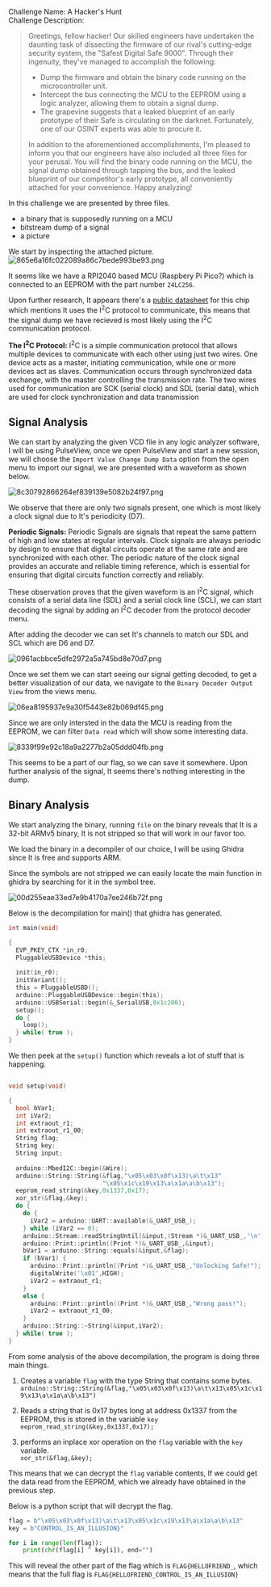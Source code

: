 Challenge Name: A Hacker's Hunt\
Challenge Description:

> Greetings, fellow hacker!
> Our skilled engineers have undertaken the daunting task of dissecting the firmware of our rival's cutting-edge security system, the "Safest Digital Safe 9000". Through their ingenuity, they've managed to accomplish the following:
> - Dump the firmware and obtain the binary code running on the microcontroller unit.
> - Intercept the bus connecting the MCU to the EEPROM using a logic analyzer, allowing them to obtain a signal dump.
> - The grapevine suggests that a leaked blueprint of an early prototype of their Safe is circulating on the darknet. Fortunately, one of our OSINT experts was able to procure it.
> 
> In addition to the aforementioned accomplishments, I'm pleased to inform you that our engineers have also included all three files for your perusal. You will find the binary code running on the MCU, the signal dump obtained through tapping the bus, and the leaked blueprint of our competitor's early prototype, all conveniently attached for your convenience. Happy analyzing!

In this challenge we are presented by three files.

- a binary that is supposedly running on a MCU
- bitstream dump of a signal
- a picture

We start by inspecting the attached picture.\
![865e6a16fc022089a86c7bede993be93.png](865e6a16fc022089a86c7bede993be93.png)

It seems like we have a RPI2040 based MCU (Raspbery Pi Pico?) which is connected to an EEPROM with the part number `24LC256`.

Upon further research, It appears there's a [public datasheet](https://ww1.microchip.com/downloads/en/DeviceDoc/24AA256-24LC256-24FC256-Data-Sheet-20001203W.pdf) for this chip which mentions It uses the I<sup>2</sup>C protocol to communicate, this means that the signal dump we have recieved is most likely using the I<sup>2</sup>C communication protocol.

**The I<sup>2</sup>C Protocol:**
I<sup>2</sup>C is a simple communication protocol that allows multiple devices to communicate with each other using just two wires. One device acts as a master, initiating communication, while one or more devices act as slaves. Communication occurs through synchronized data exchange, with the master controlling the transmission rate. The two wires used for communication are SCK (serial clock) and SDL (serial data), which are used for clock synchronization and data transmission

## Signal Analysis

We can start by analyzing the given VCD file in any logic analyzer software, I will be using PulseView, once we open PulseView and start a new session, we will choose the `Import Value Change Dump Data` option from the open menu to import our signal, we are presented with a waveform as shown below.

![8c30792866264ef839139e5082b24f97.png](8c30792866264ef839139e5082b24f97.png)

We observe that there are only two signals present, one which is most likely a clock signal due to It's periodicity (D7).

**Periodic Signals:**
Periodic Signals are signals that repeat the same pattern of high and low states at regular intervals. Clock signals are always periodic by design to ensure that digital circuits operate at the same rate and are synchronized with each other. The periodic nature of the clock signal provides an accurate and reliable timing reference, which is essential for ensuring that digital circuits function correctly and reliably.

These observation proves that the given waveform is an I<sup>2</sup>C signal, which consists of a serial data line (SDL) and a serial clock line (SCL), we can start decoding the signal by adding an I<sup>2</sup>C decoder from the protocol decoder menu.

After adding the decoder we can set It's channels to match our SDL and SCL which are D6 and D7.

![0961acbbce5dfe2972a5a745bd8e70d7.png](0961acbbce5dfe2972a5a745bd8e70d7.png)

Once we set them we can start seeing our signal getting decoded, to get a better visualization of our data, we navigate to the `Binary Decoder Output View` from the views menu.

![06ea8195937e9a30f5443e82b069df45.png](06ea8195937e9a30f5443e82b069df45.png)

Since we are only intersted in the data the MCU is reading from the EEPROM, we can filter `Data read` which will show some interesting data.

![8339f99e92c18a9a2277b2a05ddd04fb.png](8339f99e92c18a9a2277b2a05ddd04fb.png)

This seems to be a part of our flag, so we can save it somewhere. Upon further analysis of the signal, It seems there's nothing interesting in the dump.

## Binary Analysis
We start analyzing the binary, running `file` on the binary reveals that It is a 32-bit ARMv5 binary, It is not stripped so that will work in our favor too.

We load the binary in a decompiler of our choice, I will be using Ghidra since It is free and supports ARM.

Since the symbols are not stripped we can easily locate the main function in ghidra by searching for it in the symbol tree.

![00d255eae33ed7e9b4170a7ee246b72f.png](00d255eae33ed7e9b4170a7ee246b72f.png)

Below is the decompilation for main() that ghidra has generated.
```c
int main(void)

{
  EVP_PKEY_CTX *in_r0;
  PluggableUSBDevice *this;
  
  init(in_r0);
  initVariant();
  this = PluggableUSBD();
  arduino::PluggableUSBDevice::begin(this);
  arduino::USBSerial::begin(&_SerialUSB,0x1c200);
  setup();
  do {
    loop();
  } while( true );
}
```
We then peek at the `setup()` function which reveals a lot of stuff that is happening.

```c

void setup(void)

{
  bool bVar1;
  int iVar2;
  int extraout_r1;
  int extraout_r1_00;
  String flag;
  String key;
  String input;
  
  arduino::MbedI2C::begin(&Wire);
  arduino::String::String(&flag,"\x05\x03\x0f\x13)\a\t\x13"
                          "\x05\x1c\x19\x13\a\x1a\a\b\x13");
  eeprom_read_string(&key,0x1337,0x17);
  xor_str(&flag,&key);
  do {
    do {
      iVar2 = arduino::UART::available(&_UART_USB_);
    } while (iVar2 == 0);
    arduino::Stream::readStringUntil(&input,(Stream *)&_UART_USB_,'\n');
    arduino::Print::println((Print *)&_UART_USB_,&input);
    bVar1 = arduino::String::equals(&input,&flag);
    if (bVar1) {
      arduino::Print::println((Print *)&_UART_USB_,"Unlocking Safe!");
      digitalWrite('\x01',HIGH);
      iVar2 = extraout_r1;
    }
    else {
      arduino::Print::println((Print *)&_UART_USB_,"Wrong pass!");
      iVar2 = extraout_r1_00;
    }
    arduino::String::~String(&input,iVar2);
  } while( true );
}
```
From some analysis of the above decompilation, the program is doing three main things.

1. Creates a variable `flag` with the type String that contains some bytes.\
`arduino::String::String(&flag,"\x05\x03\x0f\x13)\a\t\x13\x05\x1c\x19\x13\a\x1a\a\b\x13")`

2. Reads a string that is 0x17 bytes long at address 0x1337 from the EEPROM, this is stored in the variable `key`\
`eeprom_read_string(&key,0x1337,0x17);`

3. performs an inplace xor operation on the `flag` variable with the `key` variable.\
`xor_str(&flag,&key);`

This means that we can decrypt the `flag` variable contents, If we could get the data read from the EEPROM, which we already have obtained in the previous step.

Below is a python script that will decrypt the flag.
```python
flag = b"\x05\x03\x0f\x13)\a\t\x13\x05\x1c\x19\x13\a\x1a\a\b\x13"
key = b"CONTROL_IS_AN_ILLUSION}"

for i in range(len(flag)):
    print(chr(flag[i] ^ key[i]), end="")

```
This will reveal the other part of the flag which is `FLAG{HELLOFRIEND_`, which means that the full flag is `FLAG{HELLOFRIEND_CONTROL_IS_AN_ILLUSION}`
